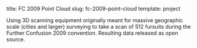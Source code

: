 title: FC 2009 Point Cloud
slug: fc-2009-point-cloud
template: project

Using 3D scanning equipment originally meant for massive geographic
scale (cities and larger) surveying to take a scan of 512 fursuits
during the Further Confusion 2009 convention. Resulting data released
as open source.

